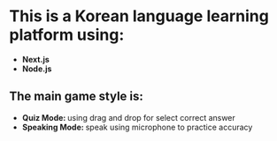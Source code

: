 <h1>This is a Korean language learning platform using:</h1>
<ul>
  <li><b>Next.js</b></li>
  <li><b>Node.js</b></li>
</ul>
<h2>The main game style is:</h2>
<ul>
  <li><b>Quiz Mode: </b>using drag and drop for select correct answer</li>
  <li><b>Speaking Mode: </b>speak using microphone to practice accuracy</li>
</ul>
